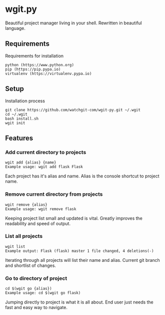 # wgit.py

Beautiful project manager living in your shell. 
Rewritten in beautiful language.

## Requirements

Requirements for installation

    python (https://www.python.org)
    pip (https://pip.pypa.io)
    virtualenv (https://virtualenv.pypa.io)

## Setup

Installation process

    git clone https://github.com/watchgit-com/wgit-py.git ~/.wgit
    cd ~/.wgit
    bash install.sh
    wgit init
    
## Features

### Add current directory to projects
    
    wgit add {alias} {name}
    Example usage: wgit add flask Flask
    
Each project has it's alias and name. 
Alias is the console shortcut to project name.

### Remove current directory from projects

    wgit remove {alias}
    Example usage: wgit remove flask
    
Keeping project list small and updated is vital.
Greatly improves the readability and speed of output.
    
### List all projects

    wgit list
    Example output: Flask (flask) master 1 file changed, 4 deletions(-)
    
Iterating through all projects will list their name and alias.
Current git branch and shortlist of changes.
    
### Go to directory of project

    cd $(wgit go {alias})
    Example usage: cd $(wgit go flask)

Jumping directly to project is what it is all about.
End user just needs the fast and easy way to navigate.
